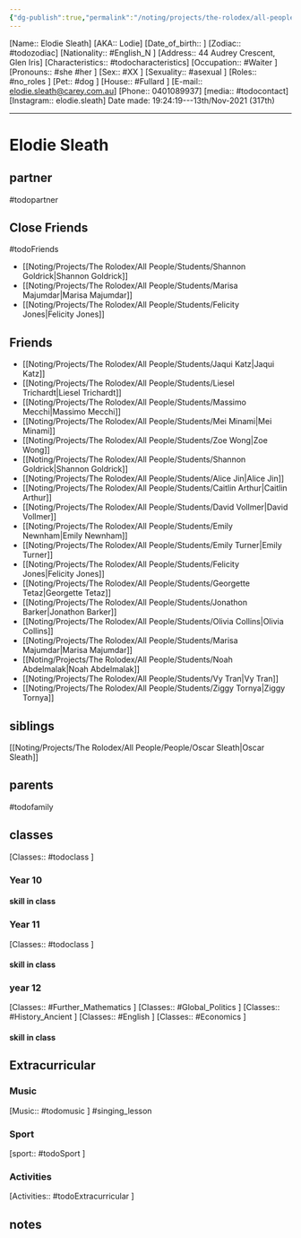 ```yaml
---
{"dg-publish":true,"permalink":"/noting/projects/the-rolodex/all-people/students/elodie-sleath/","dgHomeLink":true,"dgPassFrontmatter":false}
---
```


[Name:: Elodie Sleath]
[AKA:: Lodie]
[Date_of_birth:: ] 
[Zodiac:: #todozodiac] 
[Nationality:: #English_N ]
[Address:: 44 Audrey Crescent, Glen Iris]
[Characteristics::  #todocharacteristics]
[Occupation:: #Waiter ]
[Pronouns:: #she #her ]
[Sex:: #XX ]
[Sexuality:: #asexual ]
[Roles:: #no_roles ]
[Pet:: #dog ]
[House:: #Fullard ]
[E-mail:: <elodie.sleath@carey.com.au>]
[Phone:: 0401089937]
[media:: #todocontact]
[Instagram:: elodie.sleath]
Date made: 19:24:19---13th/Nov-2021 (317th) 

---
# Elodie Sleath
## partner
#todopartner
## Close Friends
#todoFriends
-  [[Noting/Projects/The Rolodex/All People/Students/Shannon Goldrick|Shannon Goldrick]]
- [[Noting/Projects/The Rolodex/All People/Students/Marisa Majumdar|Marisa Majumdar]]
- [[Noting/Projects/The Rolodex/All People/Students/Felicity Jones|Felicity Jones]]
## Friends
- [[Noting/Projects/The Rolodex/All People/Students/Jaqui Katz|Jaqui Katz]]
- [[Noting/Projects/The Rolodex/All People/Students/Liesel Trichardt|Liesel Trichardt]]
- [[Noting/Projects/The Rolodex/All People/Students/Massimo Mecchi|Massimo Mecchi]]
- [[Noting/Projects/The Rolodex/All People/Students/Mei Minami|Mei Minami]]
- [[Noting/Projects/The Rolodex/All People/Students/Zoe Wong|Zoe Wong]]
- [[Noting/Projects/The Rolodex/All People/Students/Shannon Goldrick|Shannon Goldrick]]
- [[Noting/Projects/The Rolodex/All People/Students/Alice Jin|Alice Jin]]
- [[Noting/Projects/The Rolodex/All People/Students/Caitlin Arthur|Caitlin Arthur]]
- [[Noting/Projects/The Rolodex/All People/Students/David Vollmer|David Vollmer]]
- [[Noting/Projects/The Rolodex/All People/Students/Emily Newnham|Emily Newnham]]
- [[Noting/Projects/The Rolodex/All People/Students/Emily Turner|Emily Turner]]
- [[Noting/Projects/The Rolodex/All People/Students/Felicity Jones|Felicity Jones]]
- [[Noting/Projects/The Rolodex/All People/Students/Georgette Tetaz|Georgette Tetaz]]
- [[Noting/Projects/The Rolodex/All People/Students/Jonathon Barker|Jonathon Barker]]
- [[Noting/Projects/The Rolodex/All People/Students/Olivia Collins|Olivia Collins]]
- [[Noting/Projects/The Rolodex/All People/Students/Marisa Majumdar|Marisa Majumdar]]
- [[Noting/Projects/The Rolodex/All People/Students/Noah Abdelmalak|Noah Abdelmalak]]
- [[Noting/Projects/The Rolodex/All People/Students/Vy Tran|Vy Tran]]
- [[Noting/Projects/The Rolodex/All People/Students/Ziggy Tornya|Ziggy Tornya]]
## siblings
[[Noting/Projects/The Rolodex/All People/People/Oscar Sleath|Oscar Sleath]]
## parents
#todofamily
## classes
[Classes:: #todoclass ]
### Year 10
#### skill in class
### Year 11
[Classes:: #todoclass ]
#### skill in class
### year 12
[Classes:: #Further_Mathematics  ]
[Classes:: #Global_Politics   ]
[Classes:: #History_Ancient   ]
[Classes:: #English   ]
[Classes:: #Economics   ]
#### skill in class
## Extracurricular
### Music
[Music:: #todomusic ]
#singing_lesson 
### Sport
[sport:: #todoSport ]
### Activities
[Activities:: #todoExtracurricular ]
## notes
